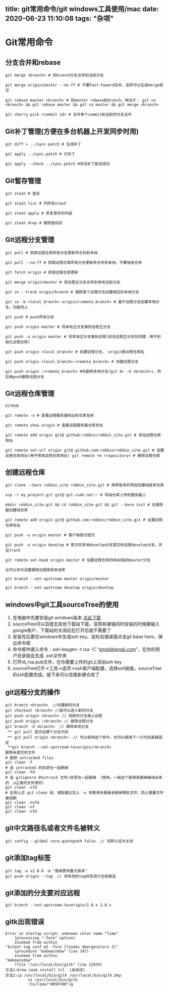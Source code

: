 title: git常用命令/git windows工具使用/mac
date: 2020-06-23 11:10:08
tags: "杂项"
---------
# Git常用命令

## 分支合并和rebase

```
git merge <branch> # 将branch分支合并到当前分支

git merge origin/master --no-ff # 不要Fast-Foward合并，这样可以生成merge提交

git rebase master <branch> # 将master rebase到branch，相当于： git co <branch> && git rebase master && git co master && git merge <branch>

git cherry-pick <commit id> # 合并单个commit到当前的分支当中
```

##  Git补丁管理(方便在多台机器上开发同步时用)
 
```
git diff > ../sync.patch # 生成补丁

git apply ../sync.patch # 打补丁

git apply --check ../sync.patch #测试补丁能否成功
```

##  Git暂存管理
 
```
git stash # 暂存

git stash list # 列所有stash

git stash apply # 恢复暂存的内容

git stash drop # 删除暂存区
```

## Git远程分支管理

```
git pull # 抓取远程仓库所有分支更新并合并到本地

git pull --no-ff # 抓取远程仓库所有分支更新并合并到本地，不要快进合并

git fetch origin # 抓取远程仓库更新

git merge origin/master # 将远程主分支合并到本地当前分支

git co --track origin/branch # 跟踪某个远程分支创建相应的本地分支

git co -b <local_branch> origin/<remote_branch> # 基于远程分支创建本地分支，功能同上

git push # push所有分支

git push origin master # 将本地主分支推到远程主分支

git push -u origin master # 将本地主分支推到远程(如无远程主分支则创建，用于初始化远程仓库)

git push origin <local_branch> # 创建远程分支， origin是远程仓库名

git push origin <local_branch>:<remote_branch> # 创建远程分支

git push origin :<remote_branch> #先删除本地分支(git br -d <branch>)，然后再push删除远程分支
```

##  Git远程仓库管理

```
GitHub

git remote -v # 查看远程服务器地址和仓库名称

git remote show origin # 查看远程服务器仓库状态

git remote add origin git@ github:robbin/robbin_site.git # 添加远程仓库地址

git remote set-url origin git@ github.com:robbin/robbin_site.git # 设置远程仓库地址(用于修改远程仓库地址) git remote rm <repository> # 删除远程仓库
```

## 创建远程仓库

```
git clone --bare robbin_site robbin_site.git # 用带版本的项目创建纯版本仓库

scp -r my_project.git git@ git.csdn.net:~ # 将纯仓库上传到服务器上

mkdir robbin_site.git && cd robbin_site.git && git --bare init # 在服务器创建纯仓库

git remote add origin git@ github.com:robbin/robbin_site.git # 设置远程仓库地址

git push -u origin master # 客户端首次提交

git push -u origin develop # 首次将本地develop分支提交到远程develop分支，并且track

git remote set-head origin master # 设置远程仓库的HEAD指向master分支

也可以命令设置跟踪远程库和本地库

git branch --set-upstream master origin/master

git branch --set-upstream develop origin/develop
```

## windows中git工具sourceTree的使用
1. 在电脑中先要安装git windows版本 [点此下载](https://git-scm.com/download/ "下载")
2. sourceTree可以百度去其他下载站下载，官网有被强同时安装的时候要输入google账户，下载站的关闭后在打开后就不需要了
3. 安装完后要在windows中生成ssh key。鼠标右键桌面点击git base here，弹出命令框
4. 命令框中键入命令：ssh-keygen -t rsa -C "email@email.com"，在你的用户目录就会生成 .ssh文件夹
5. 打开id_rsa.pub文件，在你需要上传的git上添加ssh key
6. sourceTree打开->工具->选项->ssh客户端配置，选择ssh链接。sourceTree的ssh配置完成。接下来可以克隆新建仓库了

## git远程分支的操作
```
git branch <branch>  //创建新的分支
git checkout <branch> //就可以进入新的分支
git push origin <branch> // 将新的分支推上远程
git push origin :<branch> // 删除远程分支
git branch -d <branch>  // 删除本地分支
 ** git pull 提示拉哪个分支代码
 ** git pull origin <branch>  // 可以使用这个命令，也可以使用下一行代码直接固定 
 **git branch --set-upstream-to=origin/<branch>
删除未提交的文件
# 删除 untracked files
git clean -f
# 连 untracked 的目录也一起删掉
git clean -fd
# 连 gitignore 的untrack 文件/目录也一起删掉 （慎用，一般这个是用来删掉编译出来的 .o之类的文件用的）
git clean -xfd
# 在用上述 git clean 前，墙裂建议加上 -n 参数来先看看会删掉哪些文件，防止重要文件被误删
git clean -nxfd
git clean -nf
git clean -nfd
```

## git中文路径名或者文件名被转义
```
git config --global core.quotepath false  // 将转义设为关闭
```

## git添加tag标签
```
git tag -a v2.0.0 -m "商城更改重大版本"
git push origin --tag  // 将本地的tag标签进行全部推送
```

## git添加的分支要对应远程
```
git branch --set-upstream-to=origin/2.0.x 2.0.x
```

## gitk出现错误
```
Error in startup script: unknown color name "lime"
    (processing "-fore" option)
    invoked from within
"$ctext tag conf m2 -fore [lindex $mergecolors 2]"
    (procedure "makewindow" line 347)
    invoked from within
"makewindow"
    (file "/usr/local/bin/gitk" line 12434)
方法1:brew cask install tcl  (未测试)
方法2:cp /usr/local/bin/gitk /usr/local/bin/gitk.bkp
          vi /usr/local/bin/gitk
		  :%s/lime/"#99FF00"/g
```